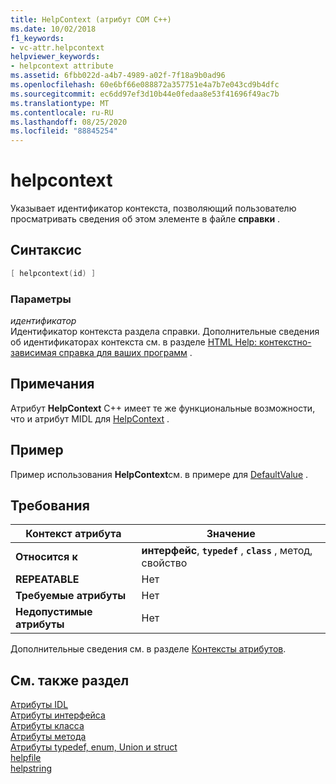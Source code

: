 ```yaml
---
title: HelpContext (атрибут COM C++)
ms.date: 10/02/2018
f1_keywords:
- vc-attr.helpcontext
helpviewer_keywords:
- helpcontext attribute
ms.assetid: 6fbb022d-a4b7-4989-a02f-7f18a9b0ad96
ms.openlocfilehash: 60e6bf66e088872a357751e4a7b7e043cd9b4dfc
ms.sourcegitcommit: ec6dd97ef3d10b44e0fedaa8e53f41696f49ac7b
ms.translationtype: MT
ms.contentlocale: ru-RU
ms.lasthandoff: 08/25/2020
ms.locfileid: "88845254"
---
```

# <a name="helpcontext"></a>helpcontext

Указывает идентификатор контекста, позволяющий пользователю просматривать сведения об этом элементе в файле **справки** .

## <a name="syntax"></a>Синтаксис

```cpp
[ helpcontext(id) ]
```

### <a name="parameters"></a>Параметры

*идентификатор*<br/>
Идентификатор контекста раздела справки. Дополнительные сведения об идентификаторах контекста см. в разделе [HTML Help: контекстно-зависимая справка для ваших программ](../../mfc/html-help-context-sensitive-help-for-your-programs.md) .

## <a name="remarks"></a>Примечания

Атрибут **HelpContext** C++ имеет те же функциональные возможности, что и атрибут MIDL для [HelpContext](/windows/win32/Midl/helpcontext) .

## <a name="example"></a>Пример

Пример использования **HelpContext**см. в примере для [DefaultValue](defaultvalue.md) .

## <a name="requirements"></a>Требования

| Контекст атрибута | Значение |
|-|-|
|**Относится к**|**интерфейс**, **`typedef`** , **`class`** , метод, свойство|
|**REPEATABLE**|Нет|
|**Требуемые атрибуты**|Нет|
|**Недопустимые атрибуты**|Нет|

Дополнительные сведения см. в разделе [Контексты атрибутов](cpp-attributes-com-net.md#contexts).

## <a name="see-also"></a>См. также раздел

[Атрибуты IDL](idl-attributes.md)<br/>
[Атрибуты интерфейса](interface-attributes.md)<br/>
[Атрибуты класса](class-attributes.md)<br/>
[Атрибуты метода](method-attributes.md)<br/>
[Атрибуты typedef, enum, Union и struct](typedef-enum-union-and-struct-attributes.md)<br/>
[helpfile](helpfile.md)<br/>
[helpstring](helpstring.md)
